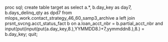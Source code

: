 proc sql;
create table target as select a.*,
b.day_key as day7,
b.days_delinq_qty as dpd7
from mlops_work.contact_strategy_46_60_samp3_archive a 
left join prsnt_svcng.acct_status_fact b
on a.loan_acct_nbr = b.partial_acct_nbr
and input(put(input(put(a.day_key,8.),YYMMDD8.)+7,yymmddn8.),8.) = b.day_key;
quit;
